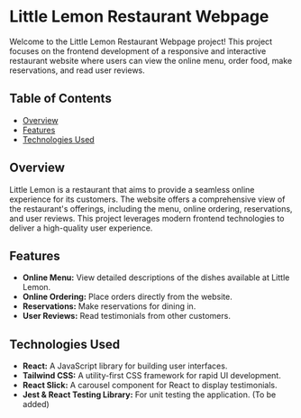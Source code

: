 
# Little Lemon Restaurant Webpage

Welcome to the Little Lemon Restaurant Webpage project! This project focuses on the frontend development of a responsive and interactive restaurant website where users can view the online menu, order food, make reservations, and read user reviews.

## Table of Contents
- [Overview](#overview)
- [Features](#features)
- [Technologies Used](#technologies-used)

## Overview

Little Lemon is a restaurant that aims to provide a seamless online experience for its customers. The website offers a comprehensive view of the restaurant's offerings, including the menu, online ordering, reservations, and user reviews. This project leverages modern frontend technologies to deliver a high-quality user experience.

## Features

- **Online Menu:** View detailed descriptions of the dishes available at Little Lemon.
- **Online Ordering:** Place orders directly from the website.
- **Reservations:** Make reservations for dining in.
- **User Reviews:** Read testimonials from other customers.

## Technologies Used

- **React:** A JavaScript library for building user interfaces.
- **Tailwind CSS:** A utility-first CSS framework for rapid UI development.
- **React Slick:** A carousel component for React to display testimonials.
- **Jest & React Testing Library:** For unit testing the application. (To be added)


